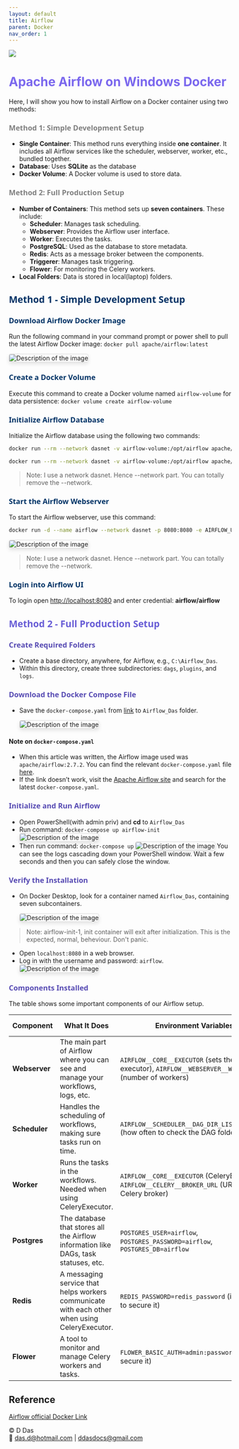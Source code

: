 ```yaml
---
layout: default
title: Airflow
parent: Docker
nav_order: 1
---
```


![](images/2024-08-19-23-48-34.png)

# <span style="color: MediumSlateBlue;">Apache Airflow on Windows Docker</span>

Here, I will show you how to install Airflow on a Docker container using two methods:
### <span style="color: gray; font-family: Segoe UI, sans-serif;">**Method 1: Simple Development Setup**</span>
- **Single Container**: This method runs everything inside **one container**. It includes all Airflow services like the scheduler, webserver, worker, etc., bundled together.
- **Database**: Uses **SQLite** as the database
- **Docker Volume**: A Docker volume is used to store data.

### <span style="color: gray; font-family: Segoe UI, sans-serif;">**Method 2: Full Production Setup**</span>
- **Number of Containers**: This method sets up **seven containers**. These include:
  - **Scheduler**: Manages task scheduling.
  - **Webserver**: Provides the Airflow user interface.
  - **Worker**: Executes the tasks.
  - **PostgreSQL**: Used as the database to store metadata.
  - **Redis**: Acts as a message broker between the components.
  - **Triggerer**: Manages task triggering.
  - **Flower**: For monitoring the Celery workers.
- **Local Folders**: Data is stored in local(laptop) folders.


## <span style="color: #003366;font-family: Segoe UI, sans-serif;">Method 1 - Simple Development Setup</span>


### <span style="color: #003366;font-family: Segoe UI, sans-serif;">Download Airflow Docker Image</span>
Run the following command in your command prompt or power shell to pull the latest Airflow Docker image: `docker pull apache/airflow:latest`

  <img src="images/image.png" alt="Description of the image" style="max-width: 100%; height: auto; border: 1px solid #ddd; border-radius: 4px; box-shadow: 0 4px 8px rgba(0, 0, 0, 0.1);">

### <span style="color: #003366;font-family: Segoe UI, sans-serif;">Create a Docker Volume</span>
Execute this command to create a Docker volume named `airflow-volume` for data persistence: `docker volume create airflow-volume`

### <span style="color: #003366;font-family: Segoe UI, sans-serif;">Initialize Airflow Database</span>
Initialize the Airflow database using the following two commands:
```bash
docker run --rm --network dasnet -v airflow-volume:/opt/airflow apache/airflow:latest db init
```
```bash
docker run --rm --network dasnet -v airflow-volume:/opt/airflow apache/airflow:latest users create  --username airflow  --firstname FIRST_NAME  --lastname LAST_NAME   --role Admin   --email admin@example.com   --password airflow
```
> Note: I use a network dasnet. Hence --network part. You can totally remove the --network.

### <span style="color: #003366;font-family: Segoe UI, sans-serif;">Start the Airflow Webserver</span>
To start the Airflow webserver, use this command:

```bash
docker run -d --name airflow --network dasnet -p 8080:8080 -e AIRFLOW_UID=50000 -v airflow-volume:/opt/airflow apache/airflow:latest webserver
```
<img src="images/2024-08-19-21-21-52.png" alt="Description of the image" style="max-width: 100%; height: auto; border: 1px solid #ddd; border-radius: 4px; box-shadow: 0 4px 8px rgba(0, 0, 0, 0.1);">


> Note: I use a network dasnet. Hence --network part. You can totally remove the --network.

### <span style="color: #003366;font-family: Segoe UI, sans-serif;">Login into Airflow UI</span>

To login open [http://localhost:8080](http://localhost:8080) and enter credential: **airflow/airflow**

## <span style="color: #695ED6; font-family: Segoe UI, sans-serif;">Method 2 - Full Production Setup</span>


### <span style="color: #574BB3; font-family: Segoe UI, sans-serif;">Create Required Folders</span>

- Create a base directory, anywhere, for Airflow, e.g., `C:\Airflow_Das`.
- Within this directory, create three subdirectories: `dags`, `plugins`, and `logs`.

### <span style="color: #574BB3; font-family: Segoe UI, sans-serif;">Download the Docker Compose File</span>

- Save the  `docker-compose.yaml` from [link](https://airflow.apache.org/docs/apache-airflow/2.7.2/docker-compose.yaml) to `Airflow_Das` folder. 

  <img src="images/image-1.png" alt="Description of the image" style="max-width: 100%; height: auto; border: 1px solid #ddd; border-radius: 4px; box-shadow: 0 4px 8px rgba(0, 0, 0, 0.1);">


#### Note on `docker-compose.yaml`
- When this article was written, the Airflow image used was `apache/airflow:2.7.2`. You can find the relevant `docker-compose.yaml` file [here](https://airflow.apache.org/docs/apache-airflow/2.7.2/docker-compose.yaml).
- If the link doesn’t work, visit the [Apache Airflow site](https://airflow.apache.org) and search for the latest `docker-compose.yaml`.


### <span style="color: #574BB3; font-family: Segoe UI, sans-serif;">Initialize and Run Airflow</span>
- Open PowerShell(with admin priv) and **cd** to `Airflow_Das`
- Run command: `docker-compose up airflow-init`
     <img src="images/image-2.png" alt="Description of the image" style="max-width: 100%; height: auto; border: 1px solid #ddd; border-radius: 4px; box-shadow: 0 4px 8px rgba(0, 0, 0, 0.1);">
- Then run command: `docker-compose up`
     <img src="images/image-3.png" alt="Description of the image" style="max-width: 100%; height: auto; border: 1px solid #ddd; border-radius: 4px; box-shadow: 0 4px 8px rgba(0, 0, 0, 0.1);">
   You can see the logs cascading down your PowerShell window. Wait a few seconds and then you can safely close the window.

### <span style="color: #574BB3; font-family: Segoe UI, sans-serif;">Verify the Installation</span>
- On Docker Desktop, look for a container named `Airflow_Das`, containing seven subcontainers.

    <img src="images/image-4.png" alt="Description of the image" style="max-width: 100%; height: auto; border: 1px solid #ddd; border-radius: 4px; box-shadow: 0 4px 8px rgba(0, 0, 0, 0.1);">

> Note: airflow-init-1, init container will exit after initialization. This is the expected, normal, beheviour. Don't panic.

- Open `localhost:8080` in a web browser.
- Log in with the username and password: `airflow`.
    <img src="images/image-5.png" alt="Description of the image" style="max-width: 100%; height: auto; border: 1px solid #ddd; border-radius: 4px; box-shadow: 0 4px 8px rgba(0, 0, 0, 0.1);">

### <span style="color: #574BB3; font-family: Segoe UI, sans-serif;">Components Installed</span>

The table shows some important components of our Airflow setup.

| **Component** | **What It Does** | **Environment Variables** | **Folders** | **Ports** | **Command** | **Locations Inside Container** |
|---------------|-----------------|---------------------------|-------------|-----------|-------------|------------------------------|
| **Webserver** | The main part of Airflow where you can see and manage your workflows, logs, etc. | `AIRFLOW__CORE__EXECUTOR` (sets the type of executor), `AIRFLOW__WEBSERVER__WORKERS` (number of workers) | `./dags:/opt/airflow/dags`, `./logs:/opt/airflow/logs`, `./plugins:/opt/airflow/plugins` | `8080:8080` | `airflow webserver` | `/opt/airflow` (inside container) |
| **Scheduler** | Handles the scheduling of workflows, making sure tasks run on time. | `AIRFLOW__SCHEDULER__DAG_DIR_LIST_INTERVAL` (how often to check the DAG folder) | `./dags:/opt/airflow/dags`, `./logs:/opt/airflow/logs`, `./plugins:/opt/airflow/plugins` | N/A | `airflow scheduler` | `/opt/airflow` |
| **Worker** | Runs the tasks in the workflows. Needed when using CeleryExecutor. | `AIRFLOW__CORE__EXECUTOR` (CeleryExecutor), `AIRFLOW__CELERY__BROKER_URL` (URL for Celery broker) | `./dags:/opt/airflow/dags`, `./logs:/opt/airflow/logs`, `./plugins:/opt/airflow/plugins` | N/A | `airflow celery worker` | `/opt/airflow` |
| **Postgres** | The database that stores all the Airflow information like DAGs, task statuses, etc. | `POSTGRES_USER=airflow`, `POSTGRES_PASSWORD=airflow`, `POSTGRES_DB=airflow` | `postgres_data:/var/lib/postgresql/data` | N/A | `postgres` | `/var/lib/postgresql/data` |
| **Redis** | A messaging service that helps workers communicate with each other when using CeleryExecutor. | `REDIS_PASSWORD=redis_password` (if you want to secure it) | `redis_data:/data` | N/A | `redis-server` | `/data` |
| **Flower** | A tool to monitor and manage Celery workers and tasks. | `FLOWER_BASIC_AUTH=admin:password` (to secure it) | N/A | `5555:5555` | `flower` | N/A |


## Reference

[Airflow official Docker Link](https://airflow.apache.org/docs/apache-airflow/stable/howto/docker-compose/index.html)

© D Das  
📧 [das.d@hotmail.com](mailto:das.d@hotmail.com) | [ddasdocs@gmail.com](mailto:ddasdocs@gmail.com)